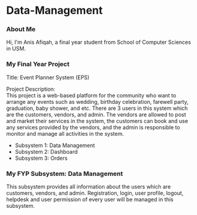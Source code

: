# Data-Management

### About Me 
Hi, I'm Anis Afiqah, a final year student from School of Computer Sciences in USM.

### My Final Year Project
Title: Event Planner System (EPS)

Project Description:  
This project is a web-based platform for the community who want to arrange any events such as wedding, birthday celebration, farewell party, graduation, baby shower, and etc. There are 3 users in this system which are the customers, vendors, and admin. The vendors are allowed to post and market their services in the system, the customers can book and use any services provided by the vendors, and the admin is responsible to monitor and manage all activities in the system.

* Subsystem 1: Data Management
* Subsystem 2: Dashboard
* Subsystem 3: Orders

### My FYP Subsystem: Data Management
This subsystem provides all information about the users which are customers, vendors, and admin. Registration, login, user profile, logout, helpdesk and user permission of every user will be managed in this subsystem.
